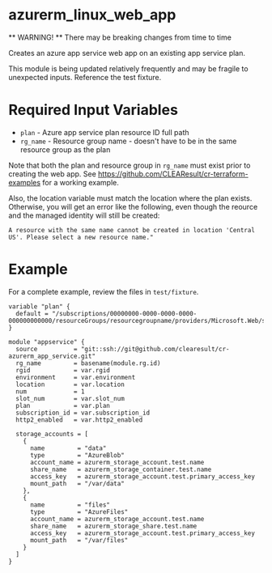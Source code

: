 # azurerm_linux_web_app
** WARNING! ** There may be breaking changes from time to time

Creates an azure app service web app on an existing app service plan.

This module is being updated relatively frequently and may be fragile
to unexpected inputs.  Reference the test fixture.

# Required Input Variables

* `plan` - Azure app service plan resource ID full path
* `rg_name` - Resource group name - doesn't have to be in the same resource group as the plan

Note that both the plan and resource group in `rg_name` must exist prior to creating the web app.  See https://github.com/CLEAResult/cr-terraform-examples for a working example.

Also, the location variable must match the location where the plan exists. Otherwise, you will get an error like the following, even though the reource and the managed identity will still be created:

`A resource with the same name cannot be created in location 'Central US'. Please select a new resource name."`

# Example

For a complete example, review the files in `test/fixture`.

```
variable "plan" {
  default = "/subscriptions/00000000-0000-0000-0000-000000000000/resourceGroups/resourcegroupname/providers/Microsoft.Web/serverfarms/planname"
}

module "appservice" {
  source          = "git::ssh://git@github.com/clearesult/cr-azurerm_app_service.git"
  rg_name         = basename(module.rg.id)
  rgid            = var.rgid
  environment     = var.environment
  location        = var.location
  num             = 1
  slot_num        = var.slot_num
  plan            = var.plan
  subscription_id = var.subscription_id
  http2_enabled   = var.http2_enabled

  storage_accounts = [
    {
      name         = "data"
      type         = "AzureBlob"
      account_name = azurerm_storage_account.test.name
      share_name   = azurerm_storage_container.test.name
      access_key   = azurerm_storage_account.test.primary_access_key
      mount_path   = "/var/data"
    },
    {
      name         = "files"
      type         = "AzureFiles"
      account_name = azurerm_storage_account.test.name
      share_name   = azurerm_storage_share.test.name
      access_key   = azurerm_storage_account.test.primary_access_key
      mount_path   = "/var/files"
    }
  ]
}
```

